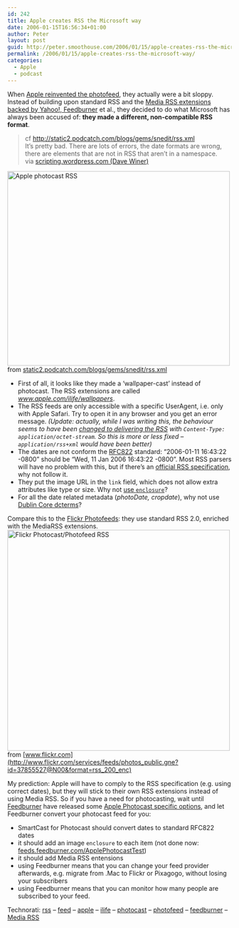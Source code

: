 ```yaml
---
id: 242
title: Apple creates RSS the Microsoft way
date: 2006-01-15T16:56:34+01:00
author: Peter
layout: post
guid: http://peter.smoothouse.com/2006/01/15/apple-creates-rss-the-microsoft-way/
permalink: /2006/01/15/apple-creates-rss-the-microsoft-way/
categories:
  - Apple
  - podcast
---
```

When [Apple reinvented the photofeed](http://blog.forret.com/blog/2006/01/apple-reinvents-photocasting-in-ilife.html), they actually were a bit sloppy. Instead of building upon standard RSS and the [Media RSS extensions backed by Yahoo!, Feedburner](http://search.yahoo.com/mrss) et al., they decided to do what Microsoft has always been accused of: **they made a different, non-compatible RSS format**.

> cf <http://static2.podcatch.com/blogs/gems/snedit/rss.xml>  
> It&#8217;s pretty bad. There are lots of errors, the date formats are wrong, there are elements that are not in RSS that aren&#8217;t in a namespace.  
> via [scripting.wordpress.com (Dave Winer)](http://scripting.wordpress.com/2006/01/11/welcome-to-the-wonderful-wacky-world-of-apple-rss/)

[<img loading="lazy" height="436" alt="Apple photocast RSS" src="http://static.flickr.com/42/86859675_35a9a49514.jpg" width="500" />](http://www.flickr.com/photos/pforret/86859675/ "Photo Sharing")  
from [static2.podcatch.com/blogs/gems/snedit/rss.xml](http://static2.podcatch.com/blogs/gems/snedit/rss.xml)

  * First of all, it looks like they made a &#8216;wallpaper-cast&#8217; instead of photocast. The RSS extensions are called _www.apple.com/ilife/wallpapers_.
  * The RSS feeds are only accessible with a specific UserAgent, i.e. only with Apple Safari. Try to open it in any browser and you get an error message. _(Update: actually, while I was writing this, the behaviour seems to have been [changed to delivering the RSS](http://www.forret.com/projects/analyze/?url=http%3A%2F%2Fweb.mac.com%2Fmrakes%2FiPhoto%2Fphotocast_test%2Findex.rss) with `Content-Type: application/octet-stream`. So this is more or less fixed &#8211; `application/rss+xml` would have been better)_
  * The dates are not conform the [RFC822](http://www.faqs.org/rfcs/rfc822.html) standard: &#8220;2006-01-11 16:43:22 -0800&#8221; should be &#8220;Wed, 11 Jan 2006 16:43:22 -0800&#8221;. Most RSS parsers will have no problem with this, but if there&#8217;s an [official RSS specification](http://blogs.law.harvard.edu/tech/rss), why not follow it.
  * They put the image URL in the `link` field, which does not allow extra attributes like type or size. Why not [use `enclosure`](http://blog.forret.com/blog/2005/08/photofeed-image-podcasting.html)?
  * For all the date related metadata (_photoDate, cropdate_), why not use [Dublin Core dcterms](http://web.resource.org/rss/1.0/modules/dcterms/)?

<!--more-->

  
Compare this to the [Flickr Photofeeds](http://www.smoothouse.com/blog/2005/08/flickr-photofeeds/): they use standard RSS 2.0, enriched with the MediaRSS extensions.  
[<img loading="lazy" height="495" alt="Flickr Photocast/Photofeed RSS" src="http://static.flickr.com/37/86865050_ff9edbbf8b.jpg" width="500" />](http://www.flickr.com/photos/pforret/86865050/ "Photo Sharing")  
from [www.flickr.com](http://www.flickr.com/services/feeds/photos_public.gne?id=37855527@N00&format=rss_200_enc)

My prediction: Apple will have to comply to the RSS specification (e.g. using correct dates), but they will stick to their own RSS extensions instead of using Media RSS. So if you have a need for photocasting, wait until [Feedburner](http://www.feedburner.com) have released some [Apple Photocast specific options](http://www.smoothouse.com/blog/2005/08/feedburner-photofeeds/), and let Feedburner convert your photocast feed for you:

  * SmartCast for Photocast should convert dates to standard RFC822 dates
  * it should add an image `enclosure` to each item (not done now: [feeds.feedburner.com/ApplePhotocastTest](http://feeds.feedburner.com/ApplePhotocastTest))
  * it should add Media RSS entensions
  * using Feedburner means that you can change your feed provider afterwards, e.g. migrate from .Mac to Flickr or Pixagogo, without losing your subscribers
  * using Feedburner means that you can monitor how many people are subscribed to your feed.

Technorati: <a href="http://technorati.com/tag/rss" rel="tag">rss</a> &#8211; <a href="http://technorati.com/tag/feed" rel="tag">feed</a> &#8211; <a href="http://technorati.com/tag/apple" rel="tag">apple</a> &#8211; <a href="http://technorati.com/tag/ilife" rel="tag">ilife</a> &#8211; <a href="http://technorati.com/tag/photocast" rel="tag">photocast</a> &#8211; <a href="http://technorati.com/tag/photofeed" rel="tag">photofeed</a> &#8211; <a href="http://technorati.com/tag/feedburner" rel="tag">feedburner</a> &#8211; <a href="http://technorati.com/tag/mrss" rel="tag">Media RSS</a>